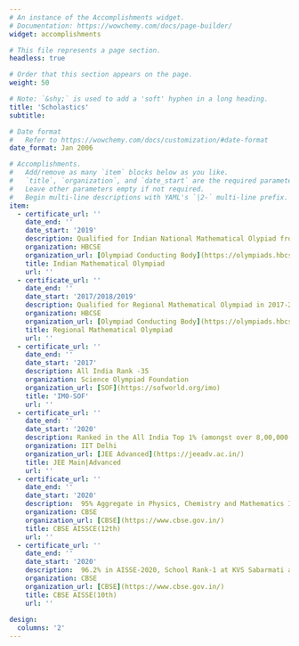 ```yaml
---
# An instance of the Accomplishments widget.
# Documentation: https://wowchemy.com/docs/page-builder/
widget: accomplishments

# This file represents a page section.
headless: true

# Order that this section appears on the page.
weight: 50

# Note: `&shy;` is used to add a 'soft' hyphen in a long heading.
title: 'Scholastics'
subtitle:

# Date format
#   Refer to https://wowchemy.com/docs/customization/#date-format
date_format: Jan 2006

# Accomplishments.
#   Add/remove as many `item` blocks below as you like.
#   `title`, `organization`, and `date_start` are the required parameters.
#   Leave other parameters empty if not required.
#   Begin multi-line descriptions with YAML's `|2-` multi-line prefix.
item:
  - certificate_url: ''
    date_end: ''
    date_start: '2019'
    description: Qualified for Indian National Mathematical Olypiad from KVS State
    organization: HBCSE
    organization_url: [Olympiad Conducting Body](https://olympiads.hbcse.tifr.res.in/about-olympiads/stages/mathematical-olympiad/)
    title: Indian Mathematical Olympiad
    url: ''
  - certificate_url: ''
    date_end: ''
    date_start: '2017/2018/2019'
    description: Qualified for Regional Mathematical Olympiad in 2017-2018-2019 from KVS State
    organization: HBCSE
    organization_url: [Olympiad Conducting Body](https://olympiads.hbcse.tifr.res.in/about-olympiads/stages/mathematical-olympiad/)
    title: Regional Mathematical Olympiad
    url: ''
  - certificate_url: ''
    date_end: ''
    date_start: '2017'
    description: All India Rank -35
    organization: Science Olympiad Foundation
    organization_url: [SOF](https://sofworld.org/imo)
    title: 'IM0-SOF'
    url: ''
  - certificate_url: ''
    date_end: ''
    date_start: '2020'
    description: Ranked in the All India Top 1% (amongst over 8,00,000 Candidates) in JEE-Main 2020
    organization: IIT Delhi
    organization_url: [JEE Advanced](https://jeeadv.ac.in/)
    title: JEE Main|Advanced
    url: ''
  - certificate_url: ''
    date_end: ''
    date_start: '2020'
    description:  95% Aggregate in Physics, Chemistry and Mathematics IN AISSCE-2020
    organization: CBSE
    organization_url: [CBSE](https://www.cbse.gov.in/)
    title: CBSE AISSCE(12th)
    url: ''    
  - certificate_url: ''
    date_end: ''
    date_start: '2020'
    description:  96.2% in AISSE-2020, School Rank-1 at KVS Sabarmati and 100/100 score in "Science".
    organization: CBSE
    organization_url: [CBSE](https://www.cbse.gov.in/)
    title: CBSE AISSE(10th)
    url: '' 
    
design:
  columns: '2'
---
```

